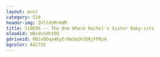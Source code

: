 ```yaml
---
layout: post 
category: S10 
header-img: ZVltdUMrKWM 
title: S10E05 -- The One Where Rachel's Sister Baby-sits 
oloadid: mBsUxSdhtDQ 
gdriveid: 0B1vQDqa4KyErNm5mZHJDRjFFNzA 
bgcolor: A4273E
--- 
```

<!--more--> 
